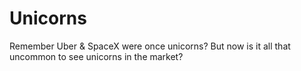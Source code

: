 # Unicorns
Remember Uber &amp; SpaceX were once unicorns? But now is it all that uncommon to see unicorns in the market?
